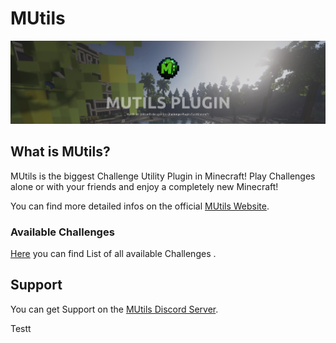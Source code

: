 # MUtils

![MUtilsBanner](./MUtilsBanner.png)

## What is MUtils?

MUtils is the biggest Challenge Utility Plugin in Minecraft! 
Play Challenges alone or with your friends and enjoy a completely new Minecraft!

You can find more detailed infos on the official [MUtils Website](https://mutils.de).

### Available Challenges

[Here](https://mutils.de/challenges) you can find List of all available Challenges . 

## Support

You can get Support on the [MUtils Discord Server](https://discord.gg/VEcR8RbnSH).

Testt